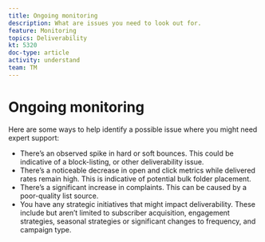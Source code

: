 ```yaml
---
title: Ongoing monitoring
description: What are issues you need to look out for.
feature: Monitoring
topics: Deliverability
kt: 5320
doc-type: article
activity: understand
team: TM
---
```


# Ongoing monitoring

Here are some ways to help identify a possible issue where you might need expert support:

* There’s an observed spike in hard or soft bounces. This could be indicative of a block-listing, or other deliverability issue.
* There’s a noticeable decrease in open and click metrics while delivered rates remain high. This is indicative of potential bulk folder placement.
* There’s a significant increase in complaints. This can be caused by a poor-quality list source.
* You have any strategic initiatives that might impact deliverability. These include but aren’t limited to subscriber acquisition, engagement strategies, seasonal strategies or significant changes to frequency, and campaign type.
